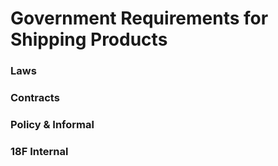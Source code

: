 # Government Requirements for Shipping Products

### Laws

### Contracts

### Policy & Informal

### 18F Internal
